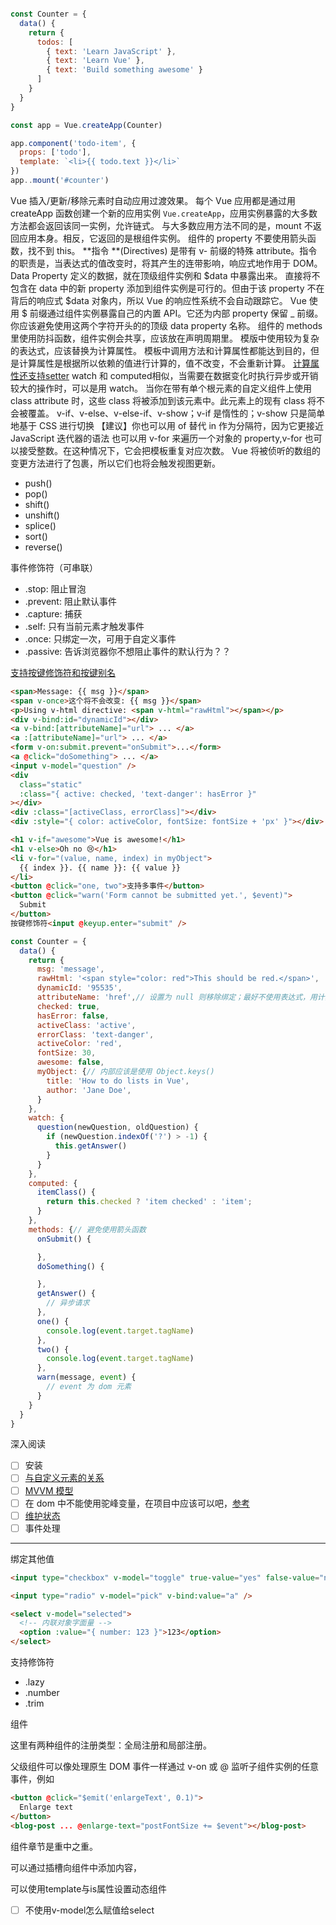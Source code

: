 


```javascript

const Counter = {
  data() {
    return {
      todos: [
        { text: 'Learn JavaScript' },
        { text: 'Learn Vue' },
        { text: 'Build something awesome' }
      ]
    }
  }
}

const app = Vue.createApp(Counter)

app.component('todo-item', {
  props: ['todo'],
  template: `<li>{{ todo.text }}</li>`
})
app..mount('#counter')
```


Vue 插入/更新/移除元素时自动应用过渡效果。
每个 Vue 应用都是通过用 createApp 函数创建一个新的应用实例 `Vue.createApp`，应用实例暴露的大多数方法都会返回该同一实例，允许链式。
与大多数应用方法不同的是，mount 不返回应用本身。相反，它返回的是根组件实例。
组件的 property 不要使用箭头函数，找不到 this。
**指令 **(Directives) 是带有 v- 前缀的特殊 attribute。指令的职责是，当表达式的值改变时，将其产生的连带影响，响应式地作用于 DOM。
Data Property 定义的数据，就在顶级组件实例和 $data 中暴露出来。
直接将不包含在 data 中的新 property 添加到组件实例是可行的。但由于该 property 不在背后的响应式 $data 对象内，所以 Vue 的响应性系统不会自动跟踪它。
Vue 使用 $ 前缀通过组件实例暴露自己的内置 API。它还为内部 property 保留 _ 前缀。你应该避免使用这两个字符开头的的顶级 data property 名称。
组件的 methods 里使用防抖函数，组件实例会共享，应该放在声明周期里。
模版中使用较为复杂的表达式，应该替换为计算属性。
模板中调用方法和计算属性都能达到目的，但是计算属性是根据所以依赖的值进行计算的，值不改变，不会重新计算。
[计算属性还支持setter](https://v3.cn.vuejs.org/guide/computed.html#%E8%AE%A1%E7%AE%97%E5%B1%9E%E6%80%A7%E7%9A%84-setter)
watch 和 computed相似，当需要在数据变化时执行异步或开销较大的操作时，可以是用 watch。
当你在带有单个根元素的自定义组件上使用 class attribute 时，这些 class 将被添加到该元素中。此元素上的现有 class 将不会被覆盖。
v-if、v-else、v-else-if、v-show；v-if 是惰性的；v-show 只是简单地基于 CSS 进行切换
【建议】你也可以用 of 替代 in 作为分隔符，因为它更接近 JavaScript 迭代器的语法
也可以用 v-for 来遍历一个对象的 property,v-for 也可以接受整数。在这种情况下，它会把模板重复对应次数。
Vue 将被侦听的数组的变更方法进行了包裹，所以它们也将会触发视图更新。
- push()
- pop()
- shift()
- unshift()
- splice()
- sort()
- reverse()

事件修饰符（可串联）
- .stop: 阻止冒泡
- .prevent: 阻止默认事件
- .capture: 捕获
- .self: 只有当前元素才触发事件
- .once: 只绑定一次，可用于自定义事件
- .passive: 告诉浏览器你不想阻止事件的默认行为？？

[支持按键修饰符和按键别名](https://v3.cn.vuejs.org/guide/events.html#%E6%8C%89%E9%94%AE%E5%88%AB%E5%90%8D)

```html
<span>Message: {{ msg }}</span>
<span v-once>这个将不会改变: {{ msg }}</span>
<p>Using v-html directive: <span v-html="rawHtml"></span></p>
<div v-bind:id="dynamicId"></div>
<a v-bind:[attributeName]="url"> ... </a>
<a :[attributeName]="url"> ... </a>
<form v-on:submit.prevent="onSubmit">...</form>
<a @click="doSomething"> ... </a>
<input v-model="question" />
<div
  class="static"
  :class="{ active: checked, 'text-danger': hasError }"
></div>
<div :class="[activeClass, errorClass]"></div>
<div :style="{ color: activeColor, fontSize: fontSize + 'px' }"></div>

<h1 v-if="awesome">Vue is awesome!</h1>
<h1 v-else>Oh no 😢</h1>
<li v-for="(value, name, index) in myObject">
  {{ index }}. {{ name }}: {{ value }}
</li>
<button @click="one, two">支持多事件</button>
<button @click="warn('Form cannot be submitted yet.', $event)">
  Submit
</button>
按键修饰符<input @keyup.enter="submit" />
```

```javascript
const Counter = {
  data() {
    return {
      msg: 'message',
      rawHtml: '<span style="color: red">This should be red.</span>',
      dynamicId: '95535',
      attributeName: 'href',// 设置为 null 则移除绑定；最好不使用表达式，用计算属性替代
      checked: true,
      hasError: false,
      activeClass: 'active',
      errorClass: 'text-danger',
      activeColor: 'red',
      fontSize: 30,
      awesome: false,
      myObject: {// 内部应该是使用 Object.keys()
        title: 'How to do lists in Vue',
        author: 'Jane Doe',
      }
    },
    watch: {
      question(newQuestion, oldQuestion) {
        if (newQuestion.indexOf('?') > -1) {
          this.getAnswer()
        }
      }
    },
    computed: {
      itemClass() {
        return this.checked ? 'item checked' : 'item';
      }
    },
    methods: {// 避免使用箭头函数
      onSubmit() {

      },
      doSomething() {

      },
      getAnswer() {
        // 异步请求
      },
      one() {
        console.log(event.target.tagName)
      },
      two() {
        console.log(event.target.tagName)
      },
      warn(message, event) {
        // event 为 dom 元素
      }
    }
  }
}
```

深入阅读
- [ ] 安装
- [ ] [与自定义元素的关系](https://v3.cn.vuejs.org/guide/introduction.html#%E4%B8%8E%E8%87%AA%E5%AE%9A%E4%B9%89%E5%85%83%E7%B4%A0%E7%9A%84%E5%85%B3%E7%B3%BB )
- [ ] [MVVM 模型](https://en.wikipedia.org/wiki/Model_View_ViewModel)
- [ ] 在 dom 中不能使用驼峰变量，在项目中应该可以吧，[参考](https://v3.cn.vuejs.org/guide/template-syntax.html#%E5%AF%B9%E5%8A%A8%E6%80%81%E5%8F%82%E6%95%B0%E8%A1%A8%E8%BE%BE%E5%BC%8F%E7%BA%A6%E5%AE%9A)
- [ ] [维护状态](https://v3.cn.vuejs.org/guide/list.html#%E7%BB%B4%E6%8A%A4%E7%8A%B6%E6%80%81)
- [ ] 事件处理

---

绑定其他值
```html
<input type="checkbox" v-model="toggle" true-value="yes" false-value="no" />

<input type="radio" v-model="pick" v-bind:value="a" />

<select v-model="selected">
  <!-- 内联对象字面量 -->
  <option :value="{ number: 123 }">123</option>
</select>
```

支持修饰符
* .lazy
* .number
* .trim

组件

这里有两种组件的注册类型：全局注册和局部注册。

父级组件可以像处理原生 DOM 事件一样通过 v-on 或 @ 监听子组件实例的任意事件，例如
```html
<button @click="$emit('enlargeText', 0.1)">
  Enlarge text
</button>
<blog-post ... @enlarge-text="postFontSize += $event"></blog-post>
```
组件章节是重中之重。

可以通过插槽向组件中添加内容，<slot>

可以使用template与is属性设置动态组件
<component :is="currentTabComponent"></component>


- [ ] 不使用v-model怎么赋值给select



